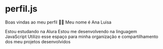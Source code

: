 # perfil.js
Boas vindas ao meu perfil 💙💙
Meu nome é Ana Luisa

Estou estudando na Alura
Estou me desenvolvendo na linguagem JavaScript
Utilizo esse espaço para minha organização e compartilhamento dos meu projetos desenvolvidos
